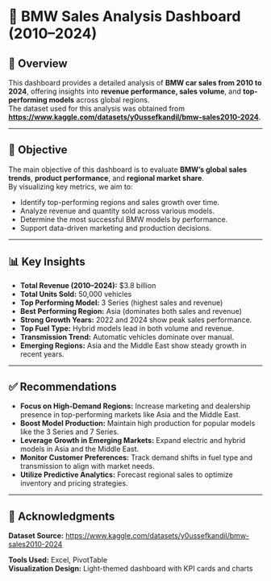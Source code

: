 

# 🚗 BMW Sales Analysis Dashboard (2010–2024)

## 📌 Overview
This dashboard provides a detailed analysis of **BMW car sales from 2010 to 2024**, offering insights into **revenue performance, sales volume**, and **top-performing models** across global regions.  
The dataset used for this analysis was obtained from **https://www.kaggle.com/datasets/y0ussefkandil/bmw-sales2010-2024**.

---

## 🎯 Objective
The main objective of this dashboard is to evaluate **BMW’s global sales trends**, **product performance**, and **regional market share**.  
By visualizing key metrics, we aim to:

- Identify top-performing regions and sales growth over time.  
- Analyze revenue and quantity sold across various models.  
- Determine the most successful BMW models by performance.  
- Support data-driven marketing and production decisions.  

---

## 📊 Key Insights
- **Total Revenue (2010–2024):** $3.8 billion  
- **Total Units Sold:** 50,000 vehicles  
- **Top Performing Model:** 3 Series (highest sales and revenue)  
- **Best Performing Region:** Asia (dominates both sales and revenue)  
- **Strong Growth Years:** 2022 and 2024 show peak sales performance.  
- **Top Fuel Type:** Hybrid models lead in both volume and revenue.  
- **Transmission Trend:** Automatic vehicles dominate over manual.  
- **Emerging Regions:** Asia and the Middle East show steady growth in recent years.  

---

## ✅ Recommendations
- **Focus on High-Demand Regions:** Increase marketing and dealership presence in top-performing markets like Asia and the Middle East.  
- **Boost Model Production:** Maintain high production for popular models like the 3 Series and 7 Series.  
- **Leverage Growth in Emerging Markets:** Expand electric and hybrid models in Asia and the Middle East.  
- **Monitor Customer Preferences:** Track demand shifts in fuel type and transmission to align with market needs.  
- **Utilize Predictive Analytics:** Forecast regional sales to optimize inventory and pricing strategies.  

---

## 📢 Acknowledgments
**Dataset Source:** https://www.kaggle.com/datasets/y0ussefkandil/bmw-sales2010-2024 

**Tools Used:** Excel, PivotTable  
**Visualization Design:** Light-themed dashboard with KPI cards and charts  




